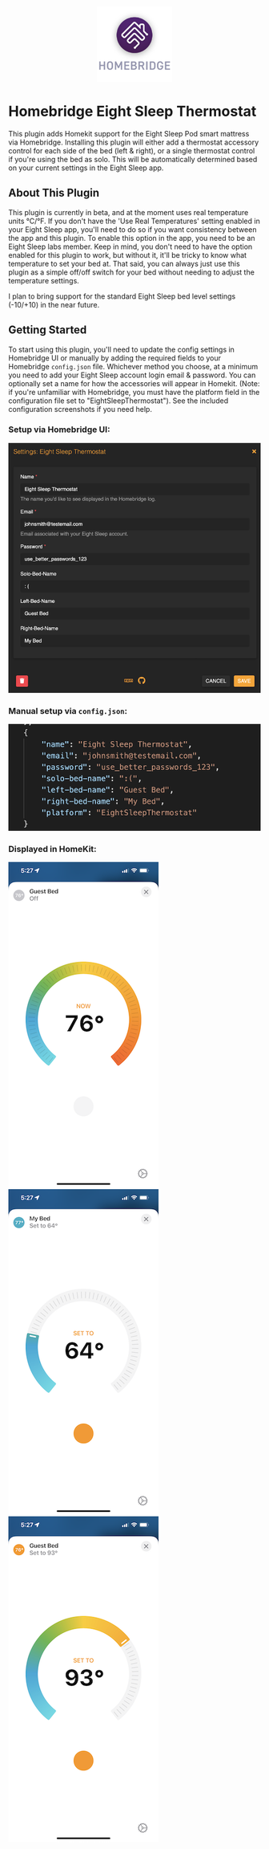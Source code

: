 
<p align="center">

<img src="https://github.com/homebridge/branding/raw/master/logos/homebridge-wordmark-logo-vertical.png" width="150">

</p>


# Homebridge Eight Sleep Thermostat

This plugin adds Homekit support for the Eight Sleep Pod smart mattress via Homebridge. Installing this plugin will either add a thermostat 
accessory control for each side of the bed (left & right), or a single thermostat control if you're using the bed as solo. This will be 
automatically determined based on your current settings in the Eight Sleep app.


## About This Plugin

This plugin is currently in beta, and at the moment uses real temperature units °C/°F. If you don't have the 'Use Real Temperatures' setting
enabled in your Eight Sleep app, you'll need to do so if you want consistency between the app and this plugin. To enable this option in the 
app, you need to be an Eight Sleep labs member. Keep in mind, you don't need to have the option enabled for this plugin to work, but without
it, it'll be tricky to know what temperature to set your bed at. That said, you can always just use this plugin as a simple off/off switch
for your bed without needing to adjust the temperature settings.

I plan to bring support for the standard Eight Sleep bed level settings (-10/+10) in the near future.

## Getting Started

To start using this plugin, you'll need to update the config settings in Homebridge UI or manually by adding the required fields to your
Homebridge `config.json` file. Whichever method you choose, at a minimum you need to add your Eight Sleep account login email & password. 
You can optionally set a name for how the accessories will appear in Homekit. (Note: if you're unfamiliar with Homebridge, you must have the 
platform field in the configuration file set to "EightSleepThermostat"). See the included configuration screenshots if you need help.



<span align="left">

### Setup via Homebridge UI:

![Plugin Config Settings Screenshot in Homebridge UI](/plugin-info/Homebridge%20%20%7C%20EightSleepThermostat%20%7C%20Config%20UI.png?raw=true)

</span>



<span align="left">

### Manual setup via `config.json`:

![Plugin `config.json` Screenshot](/plugin-info/Homebridge%20%20%7C%20EightSleepThermostat%20%20%7C%20config.json.png?raw=true)

</span>


### Displayed in HomeKit:

<p float="left">
  <img src="plugin-info/OFF_CURRENT_TEMP.png" />
  <img src="plugin-info/ON_COOLING.png" /> 
  <img src="plugin-info/ON_HEATING.png" />
</p>